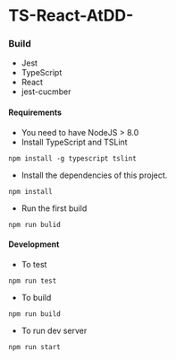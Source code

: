 # TS-React-AtDD-


### Build
- Jest 
- TypeScript
- React
- jest-cucmber

#### Requirements
- You need to have NodeJS > 8.0
- Install TypeScript and TSLint
```console
npm install -g typescript tslint
```
- Install the dependencies of this project.
```console
npm install
```
- Run the first build
```console
npm run bulid
```

#### Development
- To test
```console
npm run test
```
- To build
```console
npm run build
```
- To run dev server
```console
npm run start
```